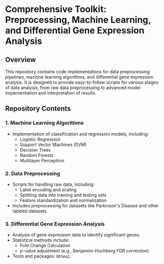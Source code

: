 # Comprehensive Toolkit: Preprocessing, Machine Learning, and Differential Gene Expression Analysis

## Overview
This repository contains code implementations for data preprocessing pipelines, machine learning algorithms, and differential gene expression analysis. It is designed to provide easy-to-follow scripts for various stages of data analysis, from raw data preprocessing to advanced model implementation and interpretation of results.

## Repository Contents
### 1. Machine Learning Algorithms
- Implementation of classification and regression models, including:
  - Logistic Regression
  - Support Vector Machines (SVM)
  - Decision Trees
  - Random Forests
  - Multilayer Perceptron

### 2. Data Preprocessing
- Scripts for handling raw data, including:
  - Label encoding and scaling
  - Splitting data into training and testing sets
  - Feature standardization and normalization
- Includes preprocessing for datasets like Parkinson's Disease and other labeled datasets.

### 3. Differential Gene Expression Analysis
- Analysis of gene expression data to identify significant genes.
- Statistical methods include:
  - Fold Change Calculation
  - p-value adjustment (e.g., Benjamini-Hochberg FDR correction)
- Tools and packages: `DESeq2`.
